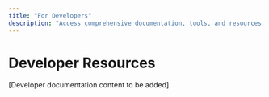 ```yaml
---
title: "For Developers"
description: "Access comprehensive documentation, tools, and resources to build on the BitcoinZ network"
---
```


# Developer Resources

[Developer documentation content to be added]